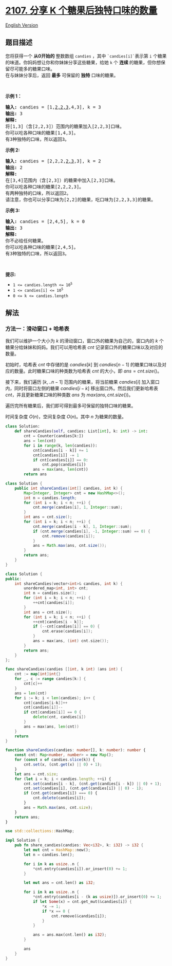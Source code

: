 # [2107. 分享 K 个糖果后独特口味的数量](https://leetcode.cn/problems/number-of-unique-flavors-after-sharing-k-candies)

[English Version](/solution/2100-2199/2107.Number%20of%20Unique%20Flavors%20After%20Sharing%20K%20Candies/README_EN.md)

<!-- tags:数组,哈希表,滑动窗口 -->

## 题目描述

<!-- 这里写题目描述 -->

<p>您将获得一个 <strong>从0开始的</strong> 整数数组 <code>candies</code> ，其中 <code>`candies[i]`</code>表示第 <code>i</code> 个糖果的味道。你妈妈想让你和你妹妹分享这些糖果，给她 <code>k</code> 个 <strong>连续 </strong>的糖果，但你想保留尽可能多的糖果口味。<br />
在与妹妹分享后，返回 <strong>最多</strong> 可保留的 <strong>独特</strong> 口味的糖果。</p>

<p>&nbsp;</p>

<p><strong>示例 1：</strong></p>

<pre>
<strong>输入:</strong> candies = [1,<u>2,2,3</u>,4,3], k = 3
<strong>输出:</strong> 3
<strong>解释:</strong>
将[1,3]（含[2,2,3]）范围内的糖果加入[2,2,3]口味。
你可以吃各种口味的糖果[1,4,3]。
有3种独特的口味，所以返回3。
</pre>

<p><strong>示例 2:</strong></p>

<pre>
<strong>输入:</strong> candies = [2,2,2,<u>2,3</u>,3], k = 2
<strong>输出:</strong> 2
<strong>解释:</strong>
在[3,4]范围内（含[2,3]）的糖果中加入[2,3]口味。
你可以吃各种口味的糖果[2,2,2,3]。
有两种独特的口味，所以返回2。
请注意，你也可以分享口味为[2,2]的糖果，吃口味为[2,2,3,3]的糖果。
</pre>

<p><strong>示例 3:</strong></p>

<pre>
<strong>输入:</strong> candies = [2,4,5], k = 0
<strong>输出:</strong> 3
<strong>解释:</strong>
你不必给任何糖果。
你可以吃各种口味的糖果[2,4,5]。
有3种独特的口味，所以返回3。
</pre>

<p>&nbsp;</p>

<p><strong>提示:</strong></p>

<ul>
	<li><code>1 &lt;= candies.length &lt;= 10<sup>5</sup></code></li>
	<li><code>1 &lt;= candies[i] &lt;= 10<sup>5</sup></code></li>
	<li><code>0 &lt;= k &lt;= candies.length</code></li>
</ul>

## 解法

### 方法一：滑动窗口 + 哈希表

我们可以维护一个大小为 $k$ 的滑动窗口，窗口外的糖果为自己的，窗口内的 $k$ 个糖果分给妹妹和妈妈。我们可以用哈希表 $cnt$ 记录窗口外的糖果口味以及对应的数量。

初始时，哈希表 $cnt$ 中存储的是 $candies[k]$ 到 $candies[n-1]$ 的糖果口味以及对应的数量。此时糖果口味的种类数为哈希表 $cnt$ 的大小，即 $ans = cnt.size()$。

接下来，我们遍历 $[k,..n-1]$ 范围内的糖果，将当前糖果 $candies[i]$ 加入窗口内，同时将窗口左侧的糖果 $candies[i-k]$ 移出窗口外。然后我们更新哈希表 $cnt$，并且更新糖果口味的种类数 $ans$ 为 $max(ans, cnt.size())$。

遍历完所有糖果后，我们即可得到最多可保留的独特口味的糖果。

时间复杂度 $O(n)$，空间复杂度 $O(n)$。其中 $n$ 为糖果的数量。

<!-- tabs:start -->

```python
class Solution:
    def shareCandies(self, candies: List[int], k: int) -> int:
        cnt = Counter(candies[k:])
        ans = len(cnt)
        for i in range(k, len(candies)):
            cnt[candies[i - k]] += 1
            cnt[candies[i]] -= 1
            if cnt[candies[i]] == 0:
                cnt.pop(candies[i])
            ans = max(ans, len(cnt))
        return ans
```

```java
class Solution {
    public int shareCandies(int[] candies, int k) {
        Map<Integer, Integer> cnt = new HashMap<>();
        int n = candies.length;
        for (int i = k; i < n; ++i) {
            cnt.merge(candies[i], 1, Integer::sum);
        }
        int ans = cnt.size();
        for (int i = k; i < n; ++i) {
            cnt.merge(candies[i - k], 1, Integer::sum);
            if (cnt.merge(candies[i], -1, Integer::sum) == 0) {
                cnt.remove(candies[i]);
            }
            ans = Math.max(ans, cnt.size());
        }
        return ans;
    }
}
```

```cpp
class Solution {
public:
    int shareCandies(vector<int>& candies, int k) {
        unordered_map<int, int> cnt;
        int n = candies.size();
        for (int i = k; i < n; ++i) {
            ++cnt[candies[i]];
        }
        int ans = cnt.size();
        for (int i = k; i < n; ++i) {
            ++cnt[candies[i - k]];
            if (--cnt[candies[i]] == 0) {
                cnt.erase(candies[i]);
            }
            ans = max(ans, (int) cnt.size());
        }
        return ans;
    }
};
```

```go
func shareCandies(candies []int, k int) (ans int) {
	cnt := map[int]int{}
	for _, c := range candies[k:] {
		cnt[c]++
	}
	ans = len(cnt)
	for i := k; i < len(candies); i++ {
		cnt[candies[i-k]]++
		cnt[candies[i]]--
		if cnt[candies[i]] == 0 {
			delete(cnt, candies[i])
		}
		ans = max(ans, len(cnt))
	}
	return
}
```

```ts
function shareCandies(candies: number[], k: number): number {
    const cnt: Map<number, number> = new Map();
    for (const x of candies.slice(k)) {
        cnt.set(x, (cnt.get(x) || 0) + 1);
    }
    let ans = cnt.size;
    for (let i = k; i < candies.length; ++i) {
        cnt.set(candies[i - k], (cnt.get(candies[i - k]) || 0) + 1);
        cnt.set(candies[i], (cnt.get(candies[i]) || 0) - 1);
        if (cnt.get(candies[i]) === 0) {
            cnt.delete(candies[i]);
        }
        ans = Math.max(ans, cnt.size);
    }
    return ans;
}
```

```rust
use std::collections::HashMap;

impl Solution {
    pub fn share_candies(candies: Vec<i32>, k: i32) -> i32 {
        let mut cnt = HashMap::new();
        let n = candies.len();

        for i in k as usize..n {
            *cnt.entry(candies[i]).or_insert(0) += 1;
        }

        let mut ans = cnt.len() as i32;

        for i in k as usize..n {
            *cnt.entry(candies[i - (k as usize)]).or_insert(0) += 1;
            if let Some(x) = cnt.get_mut(&candies[i]) {
                *x -= 1;
                if *x == 0 {
                    cnt.remove(&candies[i]);
                }
            }

            ans = ans.max(cnt.len() as i32);
        }

        ans
    }
}
```

<!-- tabs:end -->

<!-- end -->
